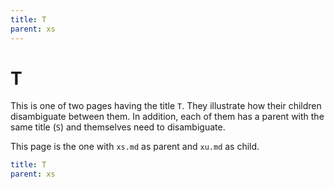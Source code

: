 ```yaml
---
title: T
parent: xs
---
```


# T

This is one of two pages having the title `T`. They illustrate how their children disambiguate between them. In addition, each of them has a parent with the same title (`S`) and themselves need to disambiguate.

This page is the one with `xs.md` as parent and `xu.md` as child.

```yaml
title: T
parent: xs
```
